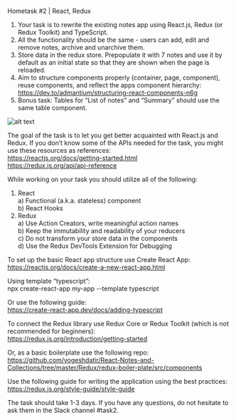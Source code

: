 Hometask #2 | React, Redux

1. Your task is to rewrite the existing notes app using React.js, Redux (or Redux Toolkit) and TypeScript.
2. All the functionality should be the same - users can add, edit and remove notes, archive and unarchive them.
3. Store data in the redux store. Prepopulate it with 7 notes and use it by default as an initial state so that they are shown when the page is reloaded.
4. Aim to structure components properly (container, page, component), reuse components, and reflect the apps component hierarchy:
   https://dev.to/admantium/structuring-react-components-n6g
5. Bonus task: Tables for “List of notes” and “Summary” should use the same table component.

![alt text](https://github.com/AntonKobyshev/radency-hometask-2/blob/main/public/readme_img.JPG?raw=true)

The goal of the task is to let you get better acquainted with React.js and Redux. If you don’t know some of the APIs needed for the task, you might use these resources as references:  
https://reactjs.org/docs/getting-started.html  
https://redux.js.org/api/api-reference

While working on your task you should utilize all of the following:

1. React  
   a) Functional (a.k.a. stateless) component  
   b) React Hooks
2. Redux  
   a) Use Action Creators, write meaningful action names  
   b) Keep the immutability and readability of your reducers  
   c) Do not transform your store data in the components  
   d) Use the Redux DevTools Extension for Debugging

To set up the basic React app structure use Create React App:  
https://reactjs.org/docs/create-a-new-react-app.html

Using template “typescript”:  
npx create-react-app my-app --template typescript

Or use the following guide:  
https://create-react-app.dev/docs/adding-typescript

To connect the Redux library use Redux Core or Redux Toolkit (which is not recommended for beginners):  
https://redux.js.org/introduction/getting-started

Or, as a basic boilerplate use the following repo:  
https://github.com/yogeshdatir/React-Notes-and-Collections/tree/master/Redux/redux-boiler-plate/src/components

Use the following guide for writing the application using the best practices:  
https://redux.js.org/style-guide/style-guide

The task should take 1-3 days. If you have any questions, do not hesitate to ask them in the Slack channel #task2.

